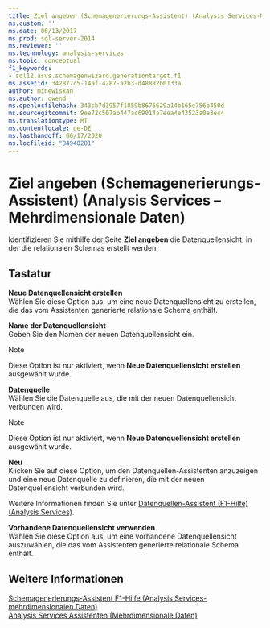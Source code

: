 ```yaml
---
title: Ziel angeben (Schemagenerierungs-Assistent) (Analysis Services-Mehrdimensionale Daten) | Microsoft-Dokumentation
ms.custom: ''
ms.date: 06/13/2017
ms.prod: sql-server-2014
ms.reviewer: ''
ms.technology: analysis-services
ms.topic: conceptual
f1_keywords:
- sql12.asvs.schemagenwizard.generationtarget.f1
ms.assetid: 342877c5-14af-4287-a2b3-d48882b0133a
author: minewiskan
ms.author: owend
ms.openlocfilehash: 343cb7d3957f1859b8676629a14b165e756b450d
ms.sourcegitcommit: 9ee72c507ab447ac69014a7eea4e43523a0a3ec4
ms.translationtype: MT
ms.contentlocale: de-DE
ms.lasthandoff: 06/17/2020
ms.locfileid: "84940281"
---
```

# <a name="specify-target-schema-generation-wizard-analysis-services---multidimensional-data"></a>Ziel angeben (Schemagenerierungs-Assistent) (Analysis Services – Mehrdimensionale Daten)
  Identifizieren Sie mithilfe der Seite **Ziel angeben** die Datenquellensicht, in der die relationalen Schemas erstellt werden.  
  
## <a name="options"></a>Tastatur  
 **Neue Datenquellensicht erstellen**  
 Wählen Sie diese Option aus, um eine neue Datenquellensicht zu erstellen, die das vom Assistenten generierte relationale Schema enthält.  
  
 **Name der Datenquellensicht**  
 Geben Sie den Namen der neuen Datenquellensicht ein.  
  
> [!NOTE]  
>  Diese Option ist nur aktiviert, wenn **Neue Datenquellensicht erstellen** ausgewählt wurde.  
  
 **Datenquelle**  
 Wählen Sie die Datenquelle aus, die mit der neuen Datenquellensicht verbunden wird.  
  
> [!NOTE]  
>  Diese Option ist nur aktiviert, wenn **Neue Datenquellensicht erstellen** ausgewählt wurde.  
  
 **Neu**  
 Klicken Sie auf diese Option, um den Datenquellen-Assistenten anzuzeigen und eine neue Datenquelle zu definieren, die mit der neuen Datenquellensicht verbunden wird.  
  
 Weitere Informationen finden Sie unter [Datenquellen-Assistent (F1-Hilfe) &#40;Analysis Services&#41;](data-source-wizard-f1-help-analysis-services.md).  
  
 **Vorhandene Datenquellensicht verwenden**  
 Wählen Sie diese Option aus, um eine vorhandene Datenquellensicht auszuwählen, die das vom Assistenten generierte relationale Schema enthält.  
  
## <a name="see-also"></a>Weitere Informationen  
 [Schemagenerierungs-Assistent F1-Hilfe &#40;Analysis Services-mehrdimensionalen Daten&#41;](schema-generation-wizard-f1-help-analysis-services-multidimensional-data.md)   
 [Analysis Services Assistenten &#40;Mehrdimensionale Daten&#41;](analysis-services-wizards-multidimensional-data.md)  
  
  
